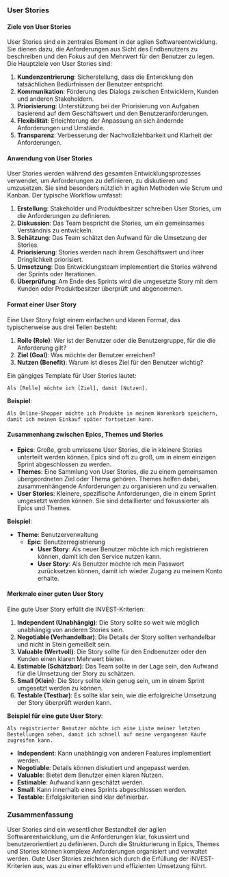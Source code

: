 ### User Stories

#### Ziele von User Stories

User Stories sind ein zentrales Element in der agilen Softwareentwicklung. Sie dienen dazu, die Anforderungen aus Sicht des Endbenutzers zu beschreiben und den Fokus auf den Mehrwert für den Benutzer zu legen. Die Hauptziele von User Stories sind:

1. **Kundenzentrierung**: Sicherstellung, dass die Entwicklung den tatsächlichen Bedürfnissen der Benutzer entspricht.
2. **Kommunikation**: Förderung des Dialogs zwischen Entwicklern, Kunden und anderen Stakeholdern.
3. **Priorisierung**: Unterstützung bei der Priorisierung von Aufgaben basierend auf dem Geschäftswert und den Benutzeranforderungen.
4. **Flexibilität**: Erleichterung der Anpassung an sich ändernde Anforderungen und Umstände.
5. **Transparenz**: Verbesserung der Nachvollziehbarkeit und Klarheit der Anforderungen.

#### Anwendung von User Stories

User Stories werden während des gesamten Entwicklungsprozesses verwendet, um Anforderungen zu definieren, zu diskutieren und umzusetzen. Sie sind besonders nützlich in agilen Methoden wie Scrum und Kanban. Der typische Workflow umfasst:

1. **Erstellung**: Stakeholder und Produktbesitzer schreiben User Stories, um die Anforderungen zu definieren.
2. **Diskussion**: Das Team bespricht die Stories, um ein gemeinsames Verständnis zu entwickeln.
3. **Schätzung**: Das Team schätzt den Aufwand für die Umsetzung der Stories.
4. **Priorisierung**: Stories werden nach ihrem Geschäftswert und ihrer Dringlichkeit priorisiert.
5. **Umsetzung**: Das Entwicklungsteam implementiert die Stories während der Sprints oder Iterationen.
6. **Überprüfung**: Am Ende des Sprints wird die umgesetzte Story mit dem Kunden oder Produktbesitzer überprüft und abgenommen.

#### Format einer User Story

Eine User Story folgt einem einfachen und klaren Format, das typischerweise aus drei Teilen besteht:

1. **Rolle (Role)**: Wer ist der Benutzer oder die Benutzergruppe, für die die Anforderung gilt?
2. **Ziel (Goal)**: Was möchte der Benutzer erreichen?
3. **Nutzen (Benefit)**: Warum ist dieses Ziel für den Benutzer wichtig?

Ein gängiges Template für User Stories lautet:
```
Als [Rolle] möchte ich [Ziel], damit [Nutzen].
```

**Beispiel**:
```
Als Online-Shopper möchte ich Produkte in meinem Warenkorb speichern, damit ich meinen Einkauf später fortsetzen kann.
```

#### Zusammenhang zwischen Epics, Themes und Stories

- **Epics**: Große, grob umrissene User Stories, die in kleinere Stories unterteilt werden können. Epics sind oft zu groß, um in einem einzigen Sprint abgeschlossen zu werden.
- **Themes**: Eine Sammlung von User Stories, die zu einem gemeinsamen übergeordneten Ziel oder Thema gehören. Themes helfen dabei, zusammenhängende Anforderungen zu organisieren und zu verwalten.
- **User Stories**: Kleinere, spezifische Anforderungen, die in einem Sprint umgesetzt werden können. Sie sind detaillierter und fokussierter als Epics und Themes.

**Beispiel**:
- **Theme**: Benutzerverwaltung
  - **Epic**: Benutzerregistrierung
    - **User Story**: Als neuer Benutzer möchte ich mich registrieren können, damit ich den Service nutzen kann.
    - **User Story**: Als Benutzer möchte ich mein Passwort zurücksetzen können, damit ich wieder Zugang zu meinem Konto erhalte.

#### Merkmale einer guten User Story

Eine gute User Story erfüllt die INVEST-Kriterien:

1. **Independent (Unabhängig)**: Die Story sollte so weit wie möglich unabhängig von anderen Stories sein.
2. **Negotiable (Verhandelbar)**: Die Details der Story sollten verhandelbar und nicht in Stein gemeißelt sein.
3. **Valuable (Wertvoll)**: Die Story sollte für den Endbenutzer oder den Kunden einen klaren Mehrwert bieten.
4. **Estimable (Schätzbar)**: Das Team sollte in der Lage sein, den Aufwand für die Umsetzung der Story zu schätzen.
5. **Small (Klein)**: Die Story sollte klein genug sein, um in einem Sprint umgesetzt werden zu können.
6. **Testable (Testbar)**: Es sollte klar sein, wie die erfolgreiche Umsetzung der Story überprüft werden kann.

**Beispiel für eine gute User Story**:
```
Als registrierter Benutzer möchte ich eine Liste meiner letzten Bestellungen sehen, damit ich schnell auf meine vergangenen Käufe zugreifen kann.
```
- **Independent**: Kann unabhängig von anderen Features implementiert werden.
- **Negotiable**: Details können diskutiert und angepasst werden.
- **Valuable**: Bietet dem Benutzer einen klaren Nutzen.
- **Estimable**: Aufwand kann geschätzt werden.
- **Small**: Kann innerhalb eines Sprints abgeschlossen werden.
- **Testable**: Erfolgskriterien sind klar definierbar.

### Zusammenfassung

User Stories sind ein wesentlicher Bestandteil der agilen Softwareentwicklung, um die Anforderungen klar, fokussiert und benutzerorientiert zu definieren. Durch die Strukturierung in Epics, Themes und Stories können komplexe Anforderungen organisiert und verwaltet werden. Gute User Stories zeichnen sich durch die Erfüllung der INVEST-Kriterien aus, was zu einer effektiven und effizienten Umsetzung führt.
